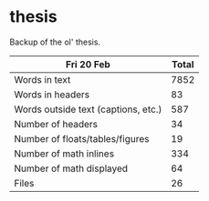 thesis
======
Backup of the ol' thesis.

Fri 20 Feb | Total
---|---
Words in text| 7852
Words in headers| 83
Words outside text (captions, etc.)| 587
Number of headers| 34
Number of floats/tables/figures| 19
Number of math inlines| 334
Number of math displayed| 64
Files| 26

